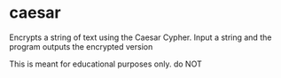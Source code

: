 # caesar
Encrypts a string of text using the Caesar Cypher.
 Input a string and the program outputs the encrypted version

This is meant for educational purposes only. do NOT
